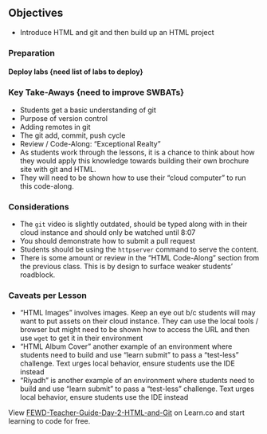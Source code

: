 ## Objectives

* Introduce HTML and git and then build up an HTML project

### Preparation

#### Deploy labs {need list of labs to deploy}

### Key Take-Aways {need to improve SWBATs}
* Students get a basic understanding of git
* Purpose of version control
* Adding remotes in git
* The git add, commit, push cycle
* Review / Code-Along: “Exceptional Realty”
* As students work through the lessons, it is a chance to think about how they would apply this knowledge towards building their own brochure site with git and HTML. 
* They will need to be shown how to use their “cloud computer” to run this code-along. 

### Considerations

* The `git` video is slightly outdated, should be typed along with in their cloud instance and should only be watched until 8:07
* You should demonstrate how to submit a pull request 
* Students should be using the `httpserver` command to serve the content.
* There is some amount or review in the “HTML Code-Along” section from the previous class. This is by design to surface weaker students’ roadblock. 

### Caveats per Lesson

* “HTML Images” involves images. Keep an eye out b/c students will may want to put assets on their cloud instance. They can use the local tools / browser but might need to be shown how to access the URL and then use `wget` to get it in their environment
* “HTML Album Cover” another example of an environment where students need to build and use “learn submit” to pass a “test-less” challenge.
Text urges local behavior, ensure students use the IDE instead
* “Riyadh” is another example of an environment where students need to build and use “learn submit” to pass a “test-less” challenge.
Text urges local behavior, ensure students use the IDE instead

<p class='util--hide'>View <a href='https://learn.co/lessons/fewd-teacher-guide-day-2-html-and-git'>FEWD-Teacher-Guide-Day-2-HTML-and-Git</a> on Learn.co and start learning to code for free.</p>

